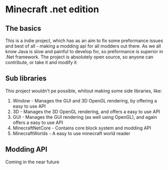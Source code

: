 # Minecraft .net edition

## The basics
This is a indie project, which has as an aim to fix some preformance issues and best of all - making a modding api for all modders out there.
As we all know Java is slow and painful to develop for, so preformance is superior in .Net framework.
The project is absolutely open source, so anyone can contribute, or take it and modify it

## Sub libraries

This project wouldn't pe possible, whitout making some side libraries, like:

 1. Window - Manages the GUI and 3D OpenGL rendering, by offering a easy to use API
 2. 3D - Manages the 3D OpenGL rendering, and offers a easy to use API
 3. GUI - Manages the GUI rendering (as well using OpenGL), and again offers a easy to use API
 4. MinecraftNetCore - Contains core block system and modding API
 5. MinecraftWorlds - A easy to use minecraft world reader
 ## Modding API
 Coming in the near future

